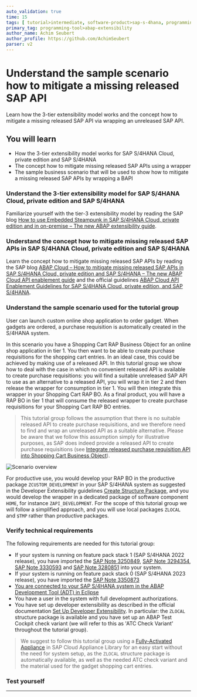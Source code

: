 ```yaml
---
auto_validation: true
time: 15
tags: [ tutorial>intermediate, software-product>sap-s-4hana, programming-tool>abap-development, programming-tool>abap-extensibility]
primary_tag: programming-tool>abap-extensibility
author_name: Achim Seubert
author_profile: https://github.com/AchimSeubert
parser: v2
---
```


# Understand the sample scenario how to mitigate a missing released SAP API
<!-- description --> Learn how the 3-tier extensibility model works and the concept how to mitigate a missing released SAP API via wrapping an unreleased SAP API.

## You will learn
- How the 3-tier extensibility model works for SAP S/4HANA Cloud, private edition and SAP S/4HANA
- The concept how to mitigate missing released SAP APIs using a wrapper
- The sample business scenario that will be used to show how to mitigate a missing released SAP APIs by wrapping a BAPI

### Understand the 3-tier extensibility model for SAP S/4HANA Cloud, private edition and SAP S/4HANA

Familiarize yourself with the tier-3 extensibility model by reading the SAP blog [How to use Embedded Steampunk in SAP S/4HANA Cloud, private edition and in on-premise – The new ABAP extensibility guide](https://blogs.sap.com/2022/10/25/how-to-use-embedded-steampunk-in-sap-s-4hana-cloud-private-edition-and-in-on-premise-the-new-abap-extensibility-guide/).

### Understand the concept how to mitigate missing released SAP APIs in SAP S/4HANA Cloud, private edition and SAP S/4HANA

Learn the concept how to mitigate missing released SAP APIs by reading the SAP blog [ABAP Cloud – How to mitigate missing released SAP APIs in SAP S/4HANA Cloud, private edition and SAP S/4HANA – The new ABAP Cloud API enablement guide](https://blogs.sap.com/2023/05/24/abap-cloud-how-to-mitigate-missing-released-sap-apis-in-sap-s-4hana-cloud-private-edition-and-sap-s-4hana-the-new-abap-cloud-api-enablement-guide/) and the official guidelines [ABAP Cloud API Enablement Guidelines for SAP S/4HANA Cloud, private edition, and SAP S/4HANA](https://www.sap.com/documents/2023/05/b0bd8ae6-747e-0010-bca6-c68f7e60039b.html).

### Understand the sample scenario used for the tutorial group

User can launch custom online shop application to order gadget. When gadgets are ordered, a purchase requisition is automatically created in the S/4HANA system.

In this scenario you have a Shopping Cart RAP Business Object for an online shop application in tier 1. You then want to be able to create purchase requisitions for the shopping cart entries. In an ideal case, this could be achieved by making use of a released API. In this tutorial group we show how to deal with the case in which no convenient released API is available to create purchase requisitions: you will find a suitable unreleased SAP API to use as an alternative to a released API, you will wrap it in tier 2 and then release the wrapper for consumption in tier 1. You will then integrate this wrapper in your Shopping Cart RAP BO. As a final product, you will have a RAP BO in tier 1 that will consume the released wrapper to create purchase requisitions for your Shopping Cart RAP BO entries.

>This tutorial group follows the assumption that there is no suitable released API to create purchase requisitions, and we therefore need to find and wrap an unreleased API as a suitable alternative. Please be aware that we follow this assumption simply for illustrative purposes, as SAP does indeed provide a released API to create purchase requisitions (see [Integrate released purchase requisition API into Shopping Cart Business Object](abap-s4hanacloud-purchasereq-integrate-api)).

![Scenario overview](scenario_overview.png)

For productive use, you would develop your RAP BO in the productive package `ZCUSTOM_DEVELOPMENT` in your SAP S/4HANA system as suggested in the Developer Extensibility guidelines [Create Structure Package](https://help.sap.com/docs/ABAP_PLATFORM_NEW/b5670aaaa2364a29935f40b16499972d/076bbbf3fe584439938b27f49daa6765.html?version=202210.000), and you would develop the wrapper in a dedicated package of software component `HOME`, for instance `ZAPI_DEVELOPMENT`. For the scope of this tutorial group we will follow a simplified approach, and you will use local packages `ZLOCAL` and `$TMP` rather than productive packages.

### Verify technical requirements

The following requirements are needed for this tutorial group:

- If your system is running on feature pack stack 1 (SAP S/4HANA 2022 release), you have imported the [SAP Note 3250849](https://launchpad.support.sap.com/#/notes/3250849), [SAP Note 3294354](https://launchpad.support.sap.com/#/notes/3294354), [SAP Note 3330593](https://launchpad.support.sap.com/#/notes/3330593) and [SAP Note 3280851](https://launchpad.support.sap.com/#/notes/3280851) into your system.
- If your system is running on feature pack stack 0 (SAP S/4HANA 2023 release), you have imported the [SAP Note 3350873](https://launchpad.support.sap.com/#/notes/3350873)
- [You are connected to your SAP S/4HANA system in the ABAP Development Tool (ADT) in Eclipse](abap-s4hanacloud-login)
- You have a user in the system with full development authorizations.
- You have set up developer extensibility as described in the official documentation [Set Up Developer Extensibility](https://help.sap.com/docs/ABAP_PLATFORM_NEW/b5670aaaa2364a29935f40b16499972d/31367ef6c3e947059e0d7c1cbfcaae93.html?version=202210.000). In particular: the `ZLOCAL` structure package is available and you have set up an ABAP Test Cockpit check variant (we will refer to this as 'ATC Check Variant' throughout the tutorial group).

> We suggest to follow this tutorial group using a [Fully-Activated Appliance](https://blogs.sap.com/2018/12/12/sap-s4hana-fully-activated-appliance-create-your-sap-s4hana-1809-system-in-a-fraction-of-the-usual-setup-time/) in SAP Cloud Appliance Library for an easy start without the need for system setup, as the `ZLOCAL` structure package is automatically available, as well as the needed ATC check variant and the material used for the gadget shopping cart entries.
### Test yourself

---

